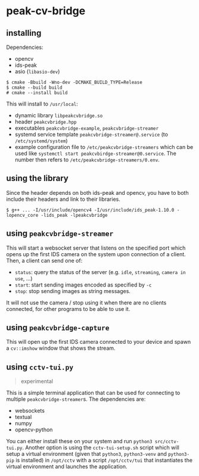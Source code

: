 # peak-cv-bridge

## installing

Dependencies:
- opencv
- ids-peak
- asio (`libasio-dev`)

```console
$ cmake -Bbuild -Wno-dev -DCMAKE_BUILD_TYPE=Release
$ cmake --build build
# cmake --install build
```

This will install to `/usr/local`:
- dynamic library `libpeakcvbridge.so`
- header `peakcvbridge.hpp`
- executables `peakcvbridge-example`, `peakcvbridge-streamer`
- systemd service template `peakcvbridge-streamer@.service` (to `/etc/systemd/system`)
- example configuration file to `/etc/peakcvbridge-streamers` which can be used like `systemctl start peakcvbirdge-streamer@0.service`. The number then refers to `/etc/peakcvbridge-streamers/0.env`.

## using the library
Since the header depends on both ids-peak and opencv, you have to both include their headers and link to their libraries.
```console
$ g++ ... -I/usr/include/opencv4 -I/usr/include/ids_peak-1.10.0 -lopencv_core -lids_peak -lpeakcvbridge
```

## using `peakcvbridge-streamer`

This will start a websocket server that listens on the specified port which opens up the first IDS camera on the system upon connection of a client. Then, a client can send one of:
- `status`: query the status of the server (e.g. `idle`, `streaming`, `camera in use`, ...)
- `start`: start sending images encoded as specified by `-c`
- `stop`: stop sending images
as string messages.

It will not use the camera / stop using it when there are no clients connected, for other programs to be able to use it.

## using `peakcvbridge-capture`
This will open up the first IDS camera connected to your device and spawn a `cv::imshow` window that shows the stream.

## using `cctv-tui.py`

> experimental

This is a simple terminal application that can be used for connecting to multiple `peakcvbridge-streamer`s. The dependencies are:
- websockets
- textual
- numpy
- opencv-python

You can either install these on your system and run `python3 src/cctv-tui.py`. Another option is using the `cctv-tui-setup.sh` script which will setup a virtual environment (given that `python3`, `python3-venv` and `python3-pip` is installed) in `/opt/cctv` with a script `/opt/cctv/tui` that instantiates the virtual environment and launches the application.


